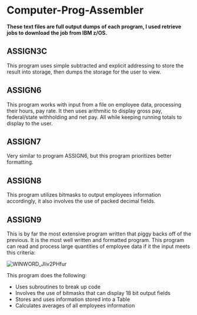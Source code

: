 
# Computer-Prog-Assembler

**These text files are full output dumps of each program, I used retrieve jobs to download the job from IBM z/OS.**

## ASSIGN3C
This program uses simple subtracted and explicit addressing to store the result into storage, then dumps the storage for the user to view.
## ASSIGN6
This program works with input from a file on employee data, processing their hours, pay rate. It then uses arithmitic to display gross pay, federal/state withholding and net pay. All while keeping running totals to display to the user.
## ASSIGN7
Very similar to program ASSIGN6, but this program prioritizes better formatting.
## ASSIGN8
This program utilizes bitmasks to output employees information accordingly, it also involves the use of packed decimal fields. 
## ASSIGN9
This is by far the most extensive program written that piggy backs off of the previous. It is the most well written and formatted program. This program can read and process large quantities of employee data if it the input meets this criteria:

![WINWORD_Jliv2PHfur](https://user-images.githubusercontent.com/98127886/190943181-5575a714-d12d-4321-a6e9-bece4699b8ae.png)

This program does the following:

 - Uses subroutines to break up code
 - Involves the use of bitmasks that can display 18 bit output fields
 - Stores and uses information stored into a Table
 - Calculates averages of all employees information
